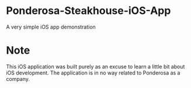# Ponderosa-Steakhouse-iOS-App
A very simple iOS app demonstration

# Note
This iOS application was built purely as an excuse to learn a little bit about
iOS development.  The application is in no way related to Ponderosa as a
company.
